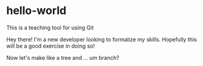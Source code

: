 # hello-world
This is a teaching tool for using Git

Hey there! I'm a new developer looking to formalize my skills.
Hopefully this will be a good exercise in doing so!

Now let's make like a tree and ... um branch?
